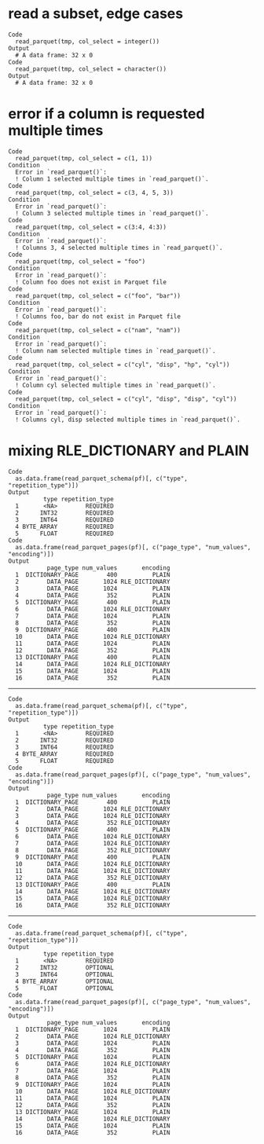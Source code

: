 # read a subset, edge cases

    Code
      read_parquet(tmp, col_select = integer())
    Output
      # A data frame: 32 x 0
    Code
      read_parquet(tmp, col_select = character())
    Output
      # A data frame: 32 x 0

# error if a column is requested multiple times

    Code
      read_parquet(tmp, col_select = c(1, 1))
    Condition
      Error in `read_parquet()`:
      ! Column 1 selected multiple times in `read_parquet()`.
    Code
      read_parquet(tmp, col_select = c(3, 4, 5, 3))
    Condition
      Error in `read_parquet()`:
      ! Column 3 selected multiple times in `read_parquet()`.
    Code
      read_parquet(tmp, col_select = c(3:4, 4:3))
    Condition
      Error in `read_parquet()`:
      ! Columns 3, 4 selected multiple times in `read_parquet()`.
    Code
      read_parquet(tmp, col_select = "foo")
    Condition
      Error in `read_parquet()`:
      ! Column foo does not exist in Parquet file
    Code
      read_parquet(tmp, col_select = c("foo", "bar"))
    Condition
      Error in `read_parquet()`:
      ! Columns foo, bar do not exist in Parquet file
    Code
      read_parquet(tmp, col_select = c("nam", "nam"))
    Condition
      Error in `read_parquet()`:
      ! Column nam selected multiple times in `read_parquet()`.
    Code
      read_parquet(tmp, col_select = c("cyl", "disp", "hp", "cyl"))
    Condition
      Error in `read_parquet()`:
      ! Column cyl selected multiple times in `read_parquet()`.
    Code
      read_parquet(tmp, col_select = c("cyl", "disp", "disp", "cyl"))
    Condition
      Error in `read_parquet()`:
      ! Columns cyl, disp selected multiple times in `read_parquet()`.

# mixing RLE_DICTIONARY and PLAIN

    Code
      as.data.frame(read_parquet_schema(pf)[, c("type", "repetition_type")])
    Output
              type repetition_type
      1       <NA>        REQUIRED
      2      INT32        REQUIRED
      3      INT64        REQUIRED
      4 BYTE_ARRAY        REQUIRED
      5      FLOAT        REQUIRED
    Code
      as.data.frame(read_parquet_pages(pf)[, c("page_type", "num_values", "encoding")])
    Output
               page_type num_values       encoding
      1  DICTIONARY_PAGE        400          PLAIN
      2        DATA_PAGE       1024 RLE_DICTIONARY
      3        DATA_PAGE       1024          PLAIN
      4        DATA_PAGE        352          PLAIN
      5  DICTIONARY_PAGE        400          PLAIN
      6        DATA_PAGE       1024 RLE_DICTIONARY
      7        DATA_PAGE       1024          PLAIN
      8        DATA_PAGE        352          PLAIN
      9  DICTIONARY_PAGE        400          PLAIN
      10       DATA_PAGE       1024 RLE_DICTIONARY
      11       DATA_PAGE       1024          PLAIN
      12       DATA_PAGE        352          PLAIN
      13 DICTIONARY_PAGE        400          PLAIN
      14       DATA_PAGE       1024 RLE_DICTIONARY
      15       DATA_PAGE       1024          PLAIN
      16       DATA_PAGE        352          PLAIN

---

    Code
      as.data.frame(read_parquet_schema(pf)[, c("type", "repetition_type")])
    Output
              type repetition_type
      1       <NA>        REQUIRED
      2      INT32        REQUIRED
      3      INT64        REQUIRED
      4 BYTE_ARRAY        REQUIRED
      5      FLOAT        REQUIRED
    Code
      as.data.frame(read_parquet_pages(pf)[, c("page_type", "num_values", "encoding")])
    Output
               page_type num_values       encoding
      1  DICTIONARY_PAGE        400          PLAIN
      2        DATA_PAGE       1024 RLE_DICTIONARY
      3        DATA_PAGE       1024 RLE_DICTIONARY
      4        DATA_PAGE        352 RLE_DICTIONARY
      5  DICTIONARY_PAGE        400          PLAIN
      6        DATA_PAGE       1024 RLE_DICTIONARY
      7        DATA_PAGE       1024 RLE_DICTIONARY
      8        DATA_PAGE        352 RLE_DICTIONARY
      9  DICTIONARY_PAGE        400          PLAIN
      10       DATA_PAGE       1024 RLE_DICTIONARY
      11       DATA_PAGE       1024 RLE_DICTIONARY
      12       DATA_PAGE        352 RLE_DICTIONARY
      13 DICTIONARY_PAGE        400          PLAIN
      14       DATA_PAGE       1024 RLE_DICTIONARY
      15       DATA_PAGE       1024 RLE_DICTIONARY
      16       DATA_PAGE        352 RLE_DICTIONARY

---

    Code
      as.data.frame(read_parquet_schema(pf)[, c("type", "repetition_type")])
    Output
              type repetition_type
      1       <NA>        REQUIRED
      2      INT32        OPTIONAL
      3      INT64        OPTIONAL
      4 BYTE_ARRAY        OPTIONAL
      5      FLOAT        OPTIONAL
    Code
      as.data.frame(read_parquet_pages(pf)[, c("page_type", "num_values", "encoding")])
    Output
               page_type num_values       encoding
      1  DICTIONARY_PAGE       1024          PLAIN
      2        DATA_PAGE       1024 RLE_DICTIONARY
      3        DATA_PAGE       1024          PLAIN
      4        DATA_PAGE        352          PLAIN
      5  DICTIONARY_PAGE       1024          PLAIN
      6        DATA_PAGE       1024 RLE_DICTIONARY
      7        DATA_PAGE       1024          PLAIN
      8        DATA_PAGE        352          PLAIN
      9  DICTIONARY_PAGE       1024          PLAIN
      10       DATA_PAGE       1024 RLE_DICTIONARY
      11       DATA_PAGE       1024          PLAIN
      12       DATA_PAGE        352          PLAIN
      13 DICTIONARY_PAGE       1024          PLAIN
      14       DATA_PAGE       1024 RLE_DICTIONARY
      15       DATA_PAGE       1024          PLAIN
      16       DATA_PAGE        352          PLAIN


